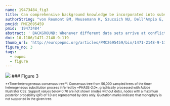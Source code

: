 ```yaml
---
name: 19473484_fig3
title: Can comprehensive background knowledge be incorporated into substitution models to improve phylogenetic analyses? A case study on major arthropod relationships.
authorString: "von Reumont BM, Meusemann K, Szucsich NU, Dell'Ampio E, Gowri-Shankar V, Bartel D, Simon S, Letsch HO, Stocsits RR, Luan YX, Wägele JW, Pass G, Hadrys H, Misof B."
pmcid: PMC2695459
pmid: '19473484'
abstract: ' BACKGROUND: Whenever different data sets arrive at conflicting phylogenetic hypotheses, only testable causal explanations of sources of errors in at least one of the data sets allow us to critically choose among the conflicting hypotheses of relationships. The large (28S) and small (18S) subunit rRNAs are among the most popular markers for studies of deep phylogenies. However, some nodes supported by this data are suspected of being artifacts caused by peculiarities of the evolution of these molecules. Arthropod phylogeny is an especially controversial subject dotted with conflicting hypotheses which are dependent on data set and method of reconstruction. We assume that phylogenetic analyses based on these genes can be improved further i) by enlarging the taxon sample and ii) employing more realistic models of sequence evolution incorporating non-stationary substitution processes and iii) considering covariation and pairing of sites in rRNA-genes. RESULTS: We analyzed a large set of arthropod sequences, applied new tools for quality control of data prior to tree reconstruction, and increased the biological realism of substitution models. Although the split-decomposition network indicated a high noise content in the data set, our measures were able to both improve the analyses and give causal explanations for some incongruities mentioned from analyses of rRNA sequences. However, misleading effects did not completely disappear. CONCLUSION: Analyses of data sets that result in ambiguous phylogenetic hypotheses demand for methods, which do not only filter stochastic noise, but likewise allow to differentiate phylogenetic signal from systematic biases. Such methods can only rely on our findings regarding the evolution of the analyzed data. Analyses on independent data sets then are crucial to test the plausibility of the results. Our approach can easily be extended to genomic data, as well, whereby layers of quality assessment are set up applicable to phylogenetic reconstructions in general.'
doi: 10.1186/1471-2148-9-119
thumb_url: 'http://europepmc.org/articles/PMC2695459/bin/1471-2148-9-119-3.gif'
figure_no: 3
tags:
  - eupmc
  - figure
---
```

<img src='http://europepmc.org/articles/PMC2695459/bin/1471-2148-9-119-3.jpg' style='max-height: 300px'>
### Figure 3
<p style='font-size: 10px;'>**Time-heterogeneous consensus tree**. Consensus tree from 56,000 sampled trees of the time-heterogeneous substitution process inferred by *PHASE-2.0*, graphically processed with Adobe Illustrator CS2. Support values below 0.70 are not shown (nodes without dots), nodes with a maximum posterior probability (pP) of 1.0 are represented by dots only. Quotation marks indicate that monophyly is not supported in the given tree.</p>